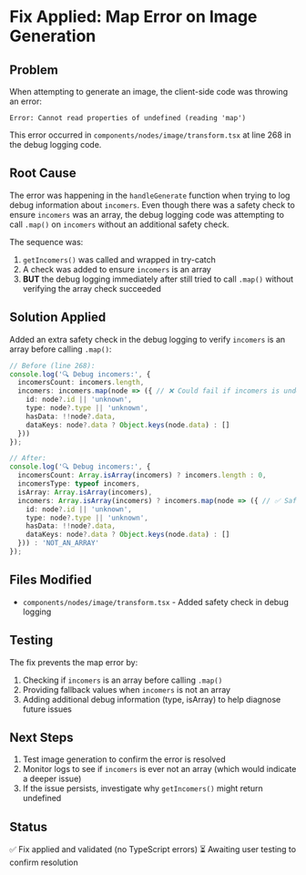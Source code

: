 # Fix Applied: Map Error on Image Generation

## Problem
When attempting to generate an image, the client-side code was throwing an error:
```
Error: Cannot read properties of undefined (reading 'map')
```

This error occurred in `components/nodes/image/transform.tsx` at line 268 in the debug logging code.

## Root Cause
The error was happening in the `handleGenerate` function when trying to log debug information about `incomers`. Even though there was a safety check to ensure `incomers` was an array, the debug logging code was attempting to call `.map()` on `incomers` without an additional safety check.

The sequence was:
1. `getIncomers()` was called and wrapped in try-catch
2. A check was added to ensure `incomers` is an array
3. **BUT** the debug logging immediately after still tried to call `.map()` without verifying the array check succeeded

## Solution Applied
Added an extra safety check in the debug logging to verify `incomers` is an array before calling `.map()`:

```typescript
// Before (line 268):
console.log('🔍 Debug incomers:', {
  incomersCount: incomers.length,
  incomers: incomers.map(node => ({ // ❌ Could fail if incomers is undefined
    id: node?.id || 'unknown',
    type: node?.type || 'unknown',
    hasData: !!node?.data,
    dataKeys: node?.data ? Object.keys(node.data) : []
  }))
});

// After:
console.log('🔍 Debug incomers:', {
  incomersCount: Array.isArray(incomers) ? incomers.length : 0,
  incomersType: typeof incomers,
  isArray: Array.isArray(incomers),
  incomers: Array.isArray(incomers) ? incomers.map(node => ({ // ✅ Safe
    id: node?.id || 'unknown',
    type: node?.type || 'unknown',
    hasData: !!node?.data,
    dataKeys: node?.data ? Object.keys(node.data) : []
  })) : 'NOT_AN_ARRAY'
});
```

## Files Modified
- `components/nodes/image/transform.tsx` - Added safety check in debug logging

## Testing
The fix prevents the map error by:
1. Checking if `incomers` is an array before calling `.map()`
2. Providing fallback values when `incomers` is not an array
3. Adding additional debug information (type, isArray) to help diagnose future issues

## Next Steps
1. Test image generation to confirm the error is resolved
2. Monitor logs to see if `incomers` is ever not an array (which would indicate a deeper issue)
3. If the issue persists, investigate why `getIncomers()` might return undefined

## Status
✅ Fix applied and validated (no TypeScript errors)
⏳ Awaiting user testing to confirm resolution
